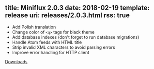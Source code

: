 title: Miniflux 2.0.3
date: 2018-02-19
template: release
uri: releases/2.0.3.html
rss: true
---
* Add Polish translation
* Change color of `<q>` tags for black theme
* Add database indexes (don't forget to run database migrations)
* Handle Atom feeds with HTML title
* Strip invalid XML characters to avoid parsing errors
* Improve error handling for HTTP client

[Downloads](https://github.com/miniflux/miniflux/releases/tag/2.0.3)
